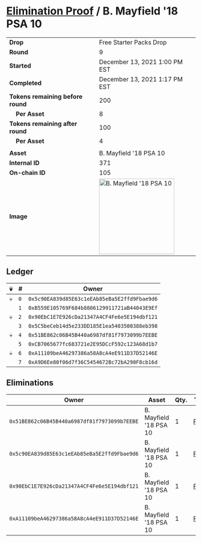 # [Elimination Proof](./readme.md) / B. Mayfield &#039;18 PSA 10

|||
|---|---|
| **Drop** | Free Starter Packs Drop |
| **Round** | 9 |
| **Started** | December 13, 2021 1:00 PM EST |
| **Completed** | December 13, 2021 1:17 PM EST |
| **Tokens remaining before round** | 200 |
| **&nbsp;&nbsp;&nbsp;&nbsp;Per Asset** | 8 |
| **Tokens remaining after round** | 100 |
| **&nbsp;&nbsp;&nbsp;&nbsp;Per Asset** | 4 |
| | |
| **Asset** | B. Mayfield &#039;18 PSA 10 |
| **Internal ID** | 371 |
| **On-chain ID** | 105 |
| **Image** | <img src="https://tcdn.blokpax.com/95048cbb-7e6a-447f-a42e-87ddf3f2176a/565071234624ad89b9e8e027fccccf982117ab03b4cd1c59e251a16cc3b75b97.jpg" height="200" alt="B. Mayfield &#039;18 PSA 10" /> |

## Ledger

| 💀 | # | Owner |
| --- | --- | --- |
| 💀 | `0` | `0x5c90EA839d85E63c1eEAb85eBa5E2ffd9Fbae9d6` |
|  | `1` | `0xB559E105769F684b8806129911721aB44043E9Ef` |
| 💀 | `2` | `0x90EbC1E7E926cDa21347A4CF4Fe6e5E194dbf121` |
|  | `3` | `0x5C5beCeb14d5e233DD185E1ea5403500388eb398` |
| 💀 | `4` | `0x51BE862c06B45B440a6987df81f7973099b7EEBE` |
|  | `5` | `0xCB7065677fc683721e2E95DCcF592c123A68d1b7` |
| 💀 | `6` | `0xA11109beA46297386a58A8cA4eE911D37D52146E` |
|  | `7` | `0xA9D6Ee80f06d7f36C5454672Bc72bA290F8cb16d` |


## Eliminations

| Owner | Asset | Qty. | Transaction |
| --- | --- | --- | --- |
| `0x51BE862c06B45B440a6987df81f7973099b7EEBE` | B. Mayfield '18 PSA 10 | 1 | [Polygonscan](https://polygonscan.com/tx/0xa3539cd4ae7ef3ddfa24fdd96004002600aad2891717ab8178038e304d053c77) |
| `0x5c90EA839d85E63c1eEAb85eBa5E2ffd9Fbae9d6` | B. Mayfield '18 PSA 10 | 1 | [Polygonscan](https://polygonscan.com/tx/0x51fca98319fc69350334d0a6823011ab629834b0fa97a82051b400640ba83751) |
| `0x90EbC1E7E926cDa21347A4CF4Fe6e5E194dbf121` | B. Mayfield '18 PSA 10 | 1 | [Polygonscan](https://polygonscan.com/tx/0x7b7fb3f85d9652ec8ed32f9dd699e43446302becfc32a4bb895da3dcb63e16cd) |
| `0xA11109beA46297386a58A8cA4eE911D37D52146E` | B. Mayfield '18 PSA 10 | 1 | [Polygonscan](https://polygonscan.com/tx/0x2ec26026914672caf13cb3ce09cd0738100015f8508456adc462a7fdf2264015) |
